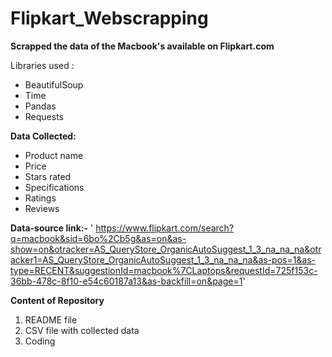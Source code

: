 # Flipkart_Webscrapping

**Scrapped the data of the Macbook's available on Flipkart.com**

Libraries used :
 * BeautifulSoup
 * Time
 * Pandas
 * Requests
 
 
 **Data Collected:**
 * Product name
 * Price
 * Stars rated
 * Specifications
 * Ratings
 * Reviews
 

**Data-source link:-**
' https://www.flipkart.com/search?q=macbook&sid=6bo%2Cb5g&as=on&as-show=on&otracker=AS_QueryStore_OrganicAutoSuggest_1_3_na_na_na&otracker1=AS_QueryStore_OrganicAutoSuggest_1_3_na_na_na&as-pos=1&as-type=RECENT&suggestionId=macbook%7CLaptops&requestId=725f153c-36bb-478c-8f10-e54c60187a13&as-backfill=on&page=1'

**Content of Repository**
1. README file
2. CSV file with collected data
3. Coding 
